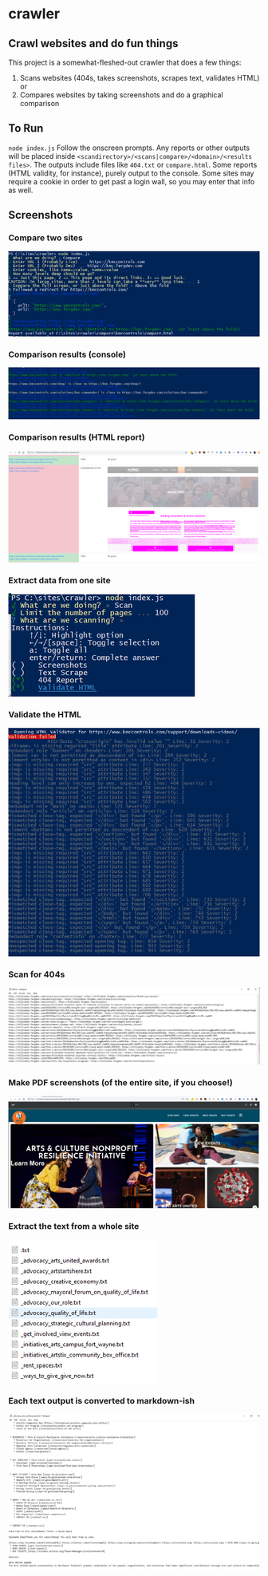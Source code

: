 # crawler
## Crawl websites and do fun things ##

This project is a somewhat-fleshed-out crawler that does a few things:
1. Scans websites (404s, takes screenshots, scrapes text, validates HTML) or 
1. Compares websites by taking screenshots and do a graphical comparison

## To Run ##
`node index.js`
Follow the onscreen prompts. Any reports or other outputs will be placed inside ```<scandirectory>/<scans|compare>/<domain>/<results files>```. The outputs include files like ```404.txt``` or ```compare.html```. Some reports (HTML validity, for instance), purely output to the console. Some sites may require a cookie in order to get past a login wall, so you may enter that info as well.

## Screenshots ##
### Compare two sites ###
![Compare](/screenshots/compare.png?raw=true "Compare")

### Comparison results (console) ###
![Different Comparisons](/screenshots/some-different.png?raw=true "Live and Dev are different")

### Comparison results (HTML report) ###
![Site Compare Report](/screenshots/sitediff.png?raw=true "Site Compare Report")

### Extract data from one site ###
![Scan](/screenshots/scan.png?raw=true "Scan Options")

### Validate the HTML ###
![Validation](/screenshots/validation.png?raw=true "HTML Validation failed")

### Scan for 404s ###
![404](/screenshots/404s.png?raw=true "404 Errors")

### Make PDF screenshots (of the entire site, if you choose!) ###
![Scan - Screenshot](/screenshots/screenshot.png?raw=true "Scan - Screenshot")

### Extract the text from a whole site ###
![Scan - Text Scrape Files](/screenshots/site-text.png?raw=true "Scan - Text Scrape Files")

### Each text output is converted to markdown-ish ###
![Scan - Text Scrape Output](/screenshots/text-scrape.png?raw=true "Scan - Text Scrape Output")
